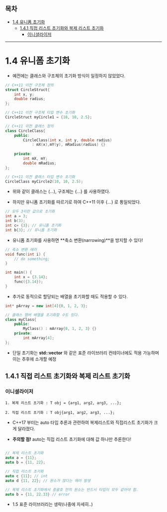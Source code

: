 ## 목차

- [1.4 유니폼 초기화](#14-유니폼-초기화)
  - [1.4.1 직접 리스트 초기화와 복제 리스트 초기화](#141-직접-리스트-초기화와-복제-리스트-초기화)
    - [이니셜라이저](#이니셜라이저)

---
# 1.4 유니폼 초기화

- 예전에는 클래스와 구조체의 초기화 방식이 일정하지 않았었다. 


```cpp
// C++11 이전 구조체 정의
struct CircleStruct{
    int x, y;
    double radius;
};

// C++11 이전 구조체 타입 변수 초기화
CircleStruct myCircle1 = {10, 10, 2.5};

// C++11 이전 클래스 정의
class CircleClass{
    public:
        CircleClass(int x, int y, double radius)
            : mX(x),mY(y), mRadius(radius) {}
        
    private:
        int mX, mY;
        double mRadius;
};

// C++11 이전 클래스 타입 변수 초기화
CircleClass myCircle2(10, 10, 2.5);

```

- 위와 같이 클래스는 (...), 구조체는 {...} 를 사용하였다.

- 하지만 유니폼 초기화를 따르기로 하여 C++11 이후 {...} 로 통일되었다.

```cpp
// 모두 3이란 값으로 초기화
int a = 3;
int b(3);
int c= {3}; // 유니폼 초기화
int b{3}; // 유니폼 초기화

```

- 유니폼 초기화를 사용하면 **축소 변환(narrowing)**을 방지할 수 있다!

```cpp
// 축소 변환 에러
void func(int i) { 
    // do something;
}

int main() {
    int x = {3.14};
    func({3.14});
}

```

- 추가로 동적으로 할당되는 배열을 초기화할 때도 적용할 수 있다.

```cpp
int* pArray = new int[4]{0, 1, 2, 3};

// 클래스 맴버 배열을 초기화할 수도 있다.
class myClass{
    public:
        MyClass() : mArray{0, 1, 2, 3} {}
    private:
        int mArray[4];
};

```

- 단일 초기화는 **std::vector** 와 같은 표준 라이브러리 컨테이너에도 적용 가능하며 이는 추후에 소개할 예정

## 1.4.1 직접 리스트 초기화와 복제 리스트 초기화

### 이니셜라이저
    
    1. 복제 리스트 초기화 : T obj = {arg1, arg2, arg3, ...};

    2. 직접 리스트 초기화 : T obj{arg1, arg2, arg3, ...};

- C++17 부터는 auto 타입 추론과 관련하여 복제리스트와 직접리스트 초기화가 크게 달라졌다.

- **주의할 점!** auto는 직접 리스트 초기화에 대해 값 하나만 추론한다!

```cpp

// 복제 리스트 초기화
auto a = {11}; 
auto b = {11, 22};

// 직접 리스트 초기화
auto c {11}; // int
auto d {11, 22}; // 원소가 많다는 에러 발생

// 복제 리스트 초기화에서 중괄호 안의 원소는 반드시 타입이 모두 같아야 함.
auto b = {11, 22.33} // error

```

- 1.5 표준 라이브러리는 생략(나중에 자세히..)

